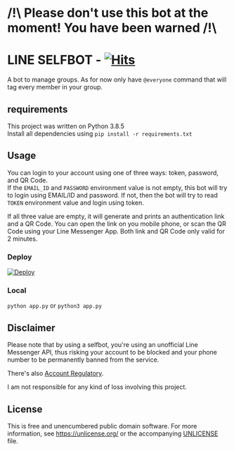 # /!\ Please don't use this bot at the moment! You have been warned /!\
# LINE SELFBOT - [![Hits](https://hits.seeyoufarm.com/api/count/incr/badge.svg?url=https%3A%2F%2Fgithub.com%2Fdnswd%2Fline-selfbot&count_bg=%2379C83D&title_bg=%23555555&icon=&icon_color=%23E7E7E7&title=hits&edge_flat=false)](https://hits.seeyoufarm.com)
A bot to manage groups. As for now only have `@everyone` command that will tag every member in your group.

## requirements
This project was written on Python 3.8.5  
Install all dependencies using `pip install -r requirements.txt`

## Usage
You can login to your account using one of three ways: token, password, and QR Code.  
If the `EMAIL_ID` and `PASSWORD` environment value is not empty, this bot will try to login using EMAIL/ID and password. If not, then the bot will try to read `TOKEN` environment value and login using token.  

If all three value are empty, it will generate and prints an authentication link and a QR Code. You can open the link on you mobile phone, or scan the QR Code using your Line Messenger App. Both link and QR Code only valid for 2 minutes.

### Deploy  
[![Deploy](https://www.herokucdn.com/deploy/button.svg)](https://heroku.com/deploy?template=https://github.com/dnswd/line-selfbot/tree/master)  

### Local
`python app.py` or `python3 app.py`

## Disclaimer
Please note that by using a selfbot, you're using an unofficial Line Messenger API, thus risking your account to be blocked and your phone number to be permanently banned from the service.

There's also [Account Regulatory](https://github.com/Dosugamea/l-api-tips/wiki/Account-Regulatory).

I am not responsible for any kind of loss involving this project.

## License
This is free and unencumbered public domain software. For more information, see https://unlicense.org/ or the accompanying [UNLICENSE](https://github.com/dnswd/line-selfbot/blob/master/UNLICENSE) file.

